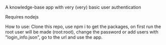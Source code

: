 A knowledge-base app with very (very) basic user authentication

Requires nodejs

How to use:
Clone this repo, use npm i to get the packages, on first run the root user will be made (root:root), change the password or add users with "login_info.json", go to the url and use the app.